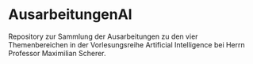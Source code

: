 # AusarbeitungenAI
Repository zur Sammlung der Ausarbeitungen zu den vier Themenbereichen in der Vorlesungsreihe Artificial Intelligence bei Herrn Professor Maximilian Scherer.
